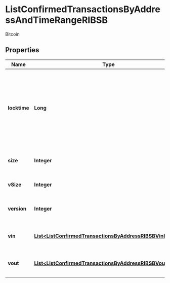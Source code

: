 

# ListConfirmedTransactionsByAddressAndTimeRangeRIBSB

Bitcoin

## Properties

| Name | Type | Description | Notes |
|------------ | ------------- | ------------- | -------------|
|**locktime** | **Long** | Represents the locktime on the transaction on the specific blockchain, i.e. the blockheight at which the transaction is valid. |  |
|**size** | **Integer** | Represents the total size of this transaction. |  |
|**vSize** | **Integer** | Defines the transaction&#39;s virtual size. |  |
|**version** | **Integer** | Defines the version of the transaction. |  |
|**vin** | [**List&lt;ListConfirmedTransactionsByAddressRIBSBVinInner&gt;**](ListConfirmedTransactionsByAddressRIBSBVinInner.md) | Represents the transaction inputs. |  |
|**vout** | [**List&lt;ListConfirmedTransactionsByAddressRIBSBVoutInner&gt;**](ListConfirmedTransactionsByAddressRIBSBVoutInner.md) | Represents the transaction outputs. |  |



